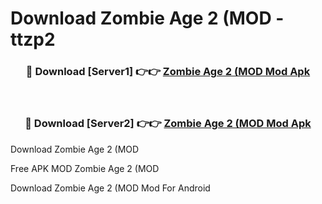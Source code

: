 # Download Zombie Age 2 (MOD - ttzp2



<div align="center">
<h3>🔴 Download [Server1] 👉👉 <a href="https://momento.my/?title=Zombie_Age_2_(MOD">Zombie Age 2 (MOD Mod Apk</a></h3><br>

<h3>🔴 Download [Server2] 👉👉 <a href="https://momento.my/?title=Zombie_Age_2_(MOD">Zombie Age 2 (MOD Mod Apk</a></h3>
</div>



Download Zombie Age 2 (MOD 

Free APK MOD Zombie Age 2 (MOD 

Download Zombie Age 2 (MOD Mod For Android
